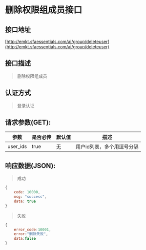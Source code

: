 # 删除权限组成员接口

## 接口地址

[http://emkt.sfaessentials.com/aj/group/deleteuser](http://emkt.sfaessentials.com/aj/group/deleteuser)

## 接口描述

> 删除权限组成员

## 认证方式

> 登录认证

## 请求参数(GET):

| 参数 | 是否必传 | 默认值 |  描述 | 
| ---- | ----- | ----- | ----- | 
| user_ids | true | 无  | 用户id列表，多个用逗号分隔 | 


## 响应数据(JSON):
> 成功

```javascript
{
    code: 10000,
    msg: "success",
    data: true
}
```
> 失败 

```javascript
{
    error_code:10001,
    error:"删除失败",
    data:false
}
```
